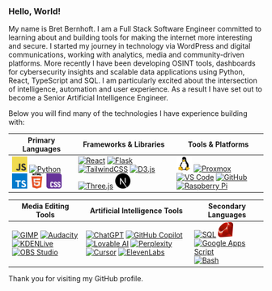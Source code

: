 ### Hello, World!

My name is Bret Bernhoft. I am a Full Stack Software Engineer committed to learning about and building tools for making the internet more interesting and secure. I started my journey in technology via WordPress and digital communications, working with analytics, media and community-driven platforms. More recently I have been developing OSINT tools, dashboards for cybersecurity insights and scalable data applications using Python, React, TypeScript and SQL. I am particularly excited about the intersection of intelligence, automation and user experience. As a result I have set out to become a Senior Artificial Intelligence Engineer.

Below you will find many of the technologies I have experience building with:

| Primary Languages | Frameworks & Libraries | Tools & Platforms |
| - | - | - |
| <a href="https://www.javascript.com/"><img alt="JavaScript" src="https://raw.githubusercontent.com/github/explore/master/topics/javascript/javascript.png" width="30" /></a> <a href="https://www.python.org/"><img alt="Python" src="https://cdn4.iconfinder.com/data/icons/logos-and-brands/512/267_Python_logo-512.png" width="30" /></a> <a href="https://www.typescriptlang.org/"><img alt="TypeScript" src="https://raw.githubusercontent.com/github/explore/master/topics/typescript/typescript.png" width="30" /></a> <a href="https://developer.mozilla.org/en-US/docs/Web/HTML"><img alt="HTML5" src="https://raw.githubusercontent.com/github/explore/master/topics/html/html.png" width="30" /></a> <a href="https://developer.mozilla.org/en-US/docs/Web/CSS"><img alt="CSS3" src="https://raw.githubusercontent.com/github/explore/80688e429a7d4ef2fca1e82350fe8e3517d3494d/topics/css/css.png" width="30" /></a> | <a href="https://reactjs.org/"><img alt="React" src="https://cdn.worldvectorlogo.com/logos/react-1.svg" width="30" /></a> <a href="https://flask.palletsprojects.com/"><img alt="Flask" src="https://cdn.jsdelivr.net/gh/devicons/devicon/icons/flask/flask-original.svg" width="30" /></a> <a href="https://tailwindcss.com/"><img alt="TailwindCSS" src="https://cdn.worldvectorlogo.com/logos/tailwind-css-2.svg" width="30" /></a> <a href="https://d3js.org/"><img alt="D3.js" src="https://d3js.org/logo.svg" width="30" /></a> <a href="https://threejs.org/"><img alt="Three.js" src="https://upload.wikimedia.org/wikipedia/commons/3/3f/Three.js_Icon.svg" width="30" /></a> <a href="https://nextjs.org/"><img alt="Next.js" src="https://github.com/Richard-Burd/software-icons/blob/main/next-js.svg" width="30" /></a> | <a href="https://www.linux.org/"><img alt="Linux" src="https://raw.githubusercontent.com/github/explore/master/topics/linux/linux.png" width="30" /></a> <a href="https://www.proxmox.com/"><img alt="Proxmox" src="https://hosting.photobucket.com/bbcfb0d4-be20-44a0-94dc-65bff8947cf2/31d319a8-8463-4d07-a0c1-405982611256.png" width="30" /></a> <a href="https://code.visualstudio.com/"><img alt="VS Code" src="https://cdn.jsdelivr.net/gh/devicons/devicon/icons/vscode/vscode-original.svg" width="30" /></a> <a href="https://github.com/"><img alt="GitHub" src="https://github.githubassets.com/images/modules/logos_page/GitHub-Mark.png" width="30" /></a> <a href="https://www.raspberrypi.org/"><img alt="Raspberry Pi" src="https://upload.wikimedia.org/wikipedia/en/c/cb/Raspberry_Pi_Logo.svg" width="30" /></a> |

| Media Editing Tools | Artificial Intelligence Tools | Secondary Languages |
| - | - | - |
| <a href="https://www.gimp.org/"><img alt="GIMP" src="https://upload.wikimedia.org/wikipedia/commons/4/45/The_GIMP_icon_-_gnome.svg" width="30" /></a> <a href="https://www.audacityteam.org/"><img alt="Audacity" src="https://hosting.photobucket.com/bbcfb0d4-be20-44a0-94dc-65bff8947cf2/b952a878-d357-4145-880e-34834d265617.png" width="30" /></a> <a href="https://kdenlive.org/"><img alt="KDENLive" src="https://hosting.photobucket.com/bbcfb0d4-be20-44a0-94dc-65bff8947cf2/f663a67b-b52b-447a-abae-34fff1bf6c3d.png" width="30" /></a> <a href="https://obsproject.com/"><img alt="OBS Studio" src="https://hosting.photobucket.com/bbcfb0d4-be20-44a0-94dc-65bff8947cf2/724819b5-210c-4946-9e91-72e940fe437e.png" width="30" /></a> | <a href="https://chat.openai.com/"><img alt="ChatGPT" src="https://upload.wikimedia.org/wikipedia/commons/0/04/ChatGPT_logo.svg" width="30" /></a> <a href="https://github.com/features/copilot"><img alt="GitHub Copilot" src="https://hosting.photobucket.com/bbcfb0d4-be20-44a0-94dc-65bff8947cf2/f57455d6-73e0-4db4-b176-ee205c6417d3.png" width="30" /></a> <a href="https://www.lovable.so/"><img alt="Lovable AI" src="https://hosting.photobucket.com/bbcfb0d4-be20-44a0-94dc-65bff8947cf2/46c32a29-10f8-4b6f-921e-afc6deaec3d1.png" width="30" /></a> <a href="https://www.perplexity.ai/"><img alt="Perplexity" src="https://hosting.photobucket.com/bbcfb0d4-be20-44a0-94dc-65bff8947cf2/5fc40d4c-6952-472a-8909-65169fc39459.png" width="30" /></a> <a href="https://www.cursor.sh/"><img alt="Cursor" src="https://hosting.photobucket.com/bbcfb0d4-be20-44a0-94dc-65bff8947cf2/38609892-1bd7-44ac-813e-bc0da538e53f.png" width="30" /></a> <a href="https://elevenlabs.io/"><img alt="ElevenLabs" src="https://hosting.photobucket.com/bbcfb0d4-be20-44a0-94dc-65bff8947cf2/48a7200e-f87f-46d5-bab4-2325f7d4d912.png" width="30" /></a>|<a href="https://en.wikipedia.org/wiki/SQL"><img alt="SQL" src="https://cdn-icons-png.flaticon.com/512/4248/4248443.png" width="30" /></a> <a href="https://www.ruby-lang.org/"><img alt="Ruby" src="https://raw.githubusercontent.com/github/explore/master/topics/ruby/ruby.png" width="30" /></a> <a href="https://developers.google.com/apps-script"><img alt="Google Apps Script" src="https://upload.wikimedia.org/wikipedia/commons/2/2f/Google_Apps_Script.svg" width="30" /></a> <a href="https://www.gnu.org/software/bash/"><img alt="Bash" src="https://upload.wikimedia.org/wikipedia/commons/4/4b/Bash_Logo_Colored.svg" width="30" /></a> |

Thank you for visiting my GitHub profile. 
